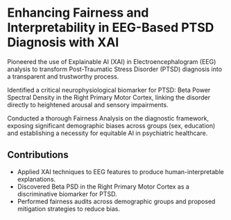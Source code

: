 # Enhancing Fairness and Interpretability in EEG-Based PTSD Diagnosis with XAI

Pioneered the use of Explainable AI (XAI) in Electroencephalogram (EEG) analysis to transform Post-Traumatic Stress Disorder (PTSD) diagnosis into a transparent and trustworthy process.

Identified a critical neurophysiological biomarker for PTSD: Beta Power Spectral Density in the Right Primary Motor Cortex, linking the disorder directly to heightened arousal and sensory impairments.

Conducted a thorough Fairness Analysis on the diagnostic framework, exposing significant demographic biases across groups (sex, education) and establishing a necessity for equitable AI in psychiatric healthcare.

## Contributions

- Applied XAI techniques to EEG features to produce human-interpretable explanations.
- Discovered Beta PSD in the Right Primary Motor Cortex as a discriminative biomarker for PTSD.
- Performed fairness audits across demographic groups and proposed mitigation strategies to reduce bias.
